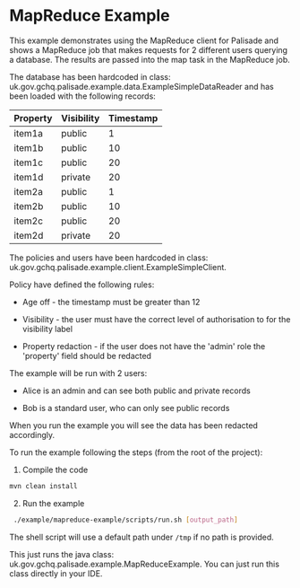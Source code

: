 # MapReduce Example

This example demonstrates using the MapReduce client for Palisade and shows a MapReduce job that makes requests for 2 different users querying a database. The results are passed into the map task in the MapReduce job.

The database has been hardcoded in class: uk.gov.gchq.palisade.example.data.ExampleSimpleDataReader and has been loaded with the following records:

| Property      | Visibility           | Timestamp  |
| ------------- | -------------------- | ---------- |
|  item1a       |   public             | 1          |
|  item1b       |   public             | 10         |
|  item1c       |   public             | 20         |
|  item1d       |   private            | 20         |
|  item2a       |   public             | 1          |
|  item2b       |   public             | 10         |
|  item2c       |   public             | 20         |
|  item2d       |   private            | 20         |


The policies and users have been hardcoded in class: uk.gov.gchq.palisade.example.client.ExampleSimpleClient.

Policy have defined the following rules:

- Age off - the timestamp must be greater than 12

- Visibility - the user must have the correct level of authorisation to for the visibility label

- Property redaction - if the user does not have the 'admin' role the 'property' field should be redacted

The example will be run with 2 users:

- Alice is an admin and can see both public and private records

- Bob is a standard user, who can only see public records

When you run the example you will see the data has been redacted accordingly.

To run the example following the steps (from the root of the project):

1. Compile the code
```bash
mvn clean install
```

2. Run the example
```bash
 ./example/mapreduce-example/scripts/run.sh [output_path]
```

The shell script will use a default path under `/tmp` if no path is provided.

This just runs the java class: uk.gov.gchq.palisade.example.MapReduceExample. You can just run this class directly in your IDE.
